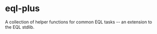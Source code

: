 # eql-plus

A collection of helper functions for common EQL tasks -- an extension to the EQL stdlib.
